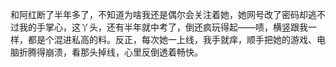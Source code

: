和阿红断了半年多了，不知道为啥我还是偶尔会关注着她，她网号改了密码却逃不过我的手掌心，这丫头，还有半年就中考了，倒还疯玩得起——啧，横竖跟我一样，都是个混进私高的料。反正，每次她一上线，我手就痒，顺手把她的游戏、电脑折腾得崩溃，看那头掉线，心里反倒透着畅快。



